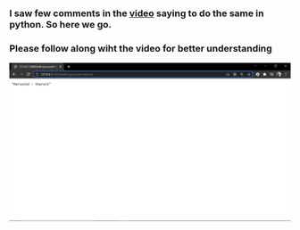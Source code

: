 ### I saw few comments in the [video](https://www.youtube.com/watch?v=AUQRyl1SNcU&t=103s) saying to do the same in python. So here we go.
### Please follow along wiht the video for better understanding

![](personId_test.png)
